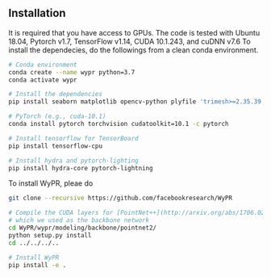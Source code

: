## Installation

It is required that you have access to GPUs. 
The code is tested with Ubuntu 18.04, Pytorch v1.7, TensorFlow v1.14, CUDA 10.1.243, and cuDNN v7.6 
To install the dependecies, do the followings from a clean conda environment.

```bash
# Conda environment
conda create --name wypr python=3.7
conda activate wypr

# Install the dependencies
pip install seaborn matplotlib opencv-python plyfile 'trimesh>=2.35.39,<2.35.40' 'networkx>=2.2,<2.3' open3d scikit-image --user

# PyTorch (e.g., cuda-10.1)
conda install pytorch torchvision cudatoolkit=10.1 -c pytorch

# Install tensorflow for TensorBoard
pip install tensorflow-cpu

# Install hydra and pytorch-lighting
pip install hydra-core pytorch-lightning
```

To install WyPR, pleae do
```bash
git clone --recursive https://github.com/facebookresearch/WyPR

# Compile the CUDA layers for [PointNet++](http://arxiv.org/abs/1706.02413),
# which we used as the backbone network
cd WyPR/wypr/modeling/backbone/pointnet2/
python setup.py install
cd ../../../..

# Install WyPR
pip install -e .
```
